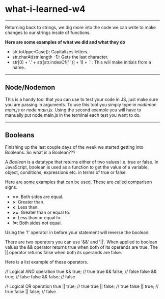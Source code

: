 # what-i-learned-w4

---

Returning back to strings, we dig more into the code we can write to make changes to our strings inside of functions. 

**Here are some examples of what we did and what they do**

- str.toUpperCase(): Capitalizes letters.
- str.charAt(str.length -1): Gets the last character.
- str[0] + '.' + str[str.indexOf(' ')] + 1] + '.': This will make initials from a name.

---

## Node/Nodemon

This is a handy tool that you can use to test your code in JS, just make sure you are passing in arguments. To use this tool you simply type in *nodemon main.js* or *node main.js*. Using the second example you will have to manually put node main.js in the terminal each test you want to do.

---

## Booleans

Finishing up the last couple days of the week we started getting into Booleans. So what is a Boolean???

A *Boolean* is a datatype that returns either of two values i.e. true or false. In JavaScript, boolean is used as a function to get the value of a variable, object, conditions, expressions etc. in terms of true or false.

Here are some examples that can be used. These are called comparison signs.

- **==**: Both sides are equal.
- **>**: Greater than.
- **<**: Less than.
- **>=**: Greater than or equal to.
- **<**: Less than or equal to.
- **!=**: Both sides not equal.

Using the '!' operator in before your statement will reverse the boolean.

There are two operators you can use '&&' and '||'. When applied to boolean values the && operator returns true when both of its operands are true. The || operator returns false when both its operands are false.

Here is a list example of these operators.

// Logical AND operation
true  && true;  // true
true  && false; // false
false && true;  // false
false && false; // false

// Logical OR operation
true  || true;  // true
true  || false; // true
false || true;  // true
false || false; // false




